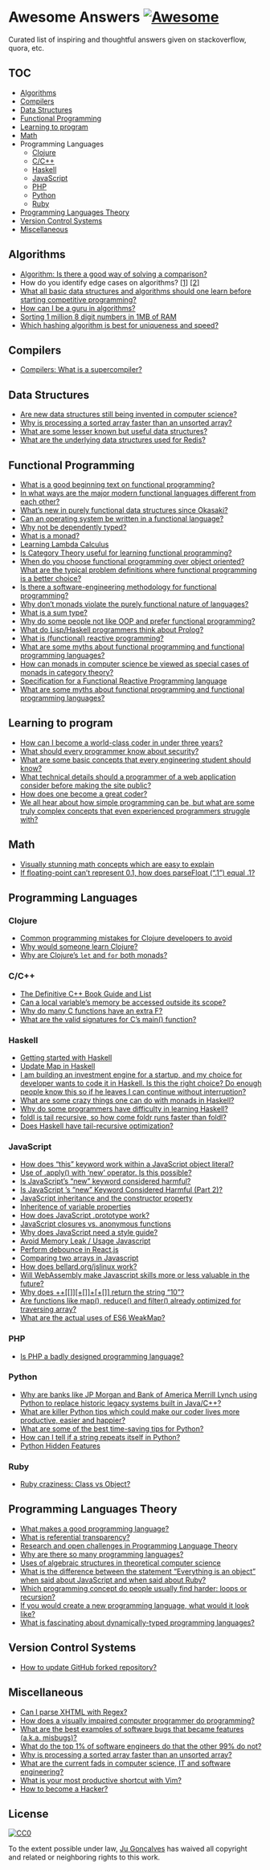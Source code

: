 Awesome Answers [![Awesome](https://cdn.rawgit.com/sindresorhus/awesome/d7305f38d29fed78fa85652e3a63e154dd8e8829/media/badge.svg)](https://github.com/sindresorhus/awesome)
===========================================================================================================================================================================

Curated list of inspiring and thoughtful answers given on stackoverflow, quora, etc.

TOC
---

-   [Algorithms](#algorithms)
-   [Compilers](#compilers)
-   [Data Structures](#data-structures)
-   [Functional Programming](#functional-programming)
-   [Learning to program](#learning-how-to-program)
-   [Math](#math)
-   Programming Languages
    -   [Clojure](#clojure)
    -   [C/C++](#cc)
    -   [Haskell](#haskell)
    -   [JavaScript](#javascript)
    -   [PHP](#php)
    -   [Python](#python)
    -   [Ruby](#ruby)
-   [Programming Languages Theory](#programming-languages-theory)
-   [Version Control Systems](#version-control-systems)
-   [Miscellaneous](#miscellaneous)

Algorithms
----------

-   [Algorithm: Is there a good way of solving a comparison?](http://stackoverflow.com/a/2296538/1766338)
-   How do you identify edge cases on algorithms? [\[1\]](http://qr.ae/Loah1) [\[2\]](http://programmers.stackexchange.com/a/72779)
-   [What all basic data structures and algorithms should one learn before starting competitive programming?](http://qr.ae/LefWv)
-   [How can I be a guru in algorithms?](http://qr.ae/07Px4)
-   [Sorting 1 million 8 digit numbers in 1MB of RAM](http://stackoverflow.com/a/13067807)
-   [Which hashing algorithm is best for uniqueness and speed?](http://programmers.stackexchange.com/a/145633)

Compilers
---------

-   [Compilers: What is a supercompiler?](http://qr.ae/dVwDk)

Data Structures
---------------

-   [Are new data structures still being invented in computer science?](http://qr.ae/QHYgb)
-   [Why is processing a sorted array faster than an unsorted array?](http://stackoverflow.com/a/11227902)
-   [What are some lesser known but useful data structures?](http://stackoverflow.com/questions/500607/what-are-the-lesser-known-but-useful-data-structures)
-   [What are the underlying data structures used for Redis?](http://stackoverflow.com/a/9626334)

Functional Programming
----------------------

-   [What is a good beginning text on functional programming?](http://stackoverflow.com/a/23193)
-   [In what ways are the major modern functional languages different from each other?](http://qr.ae/QHK6v)
-   [What’s new in purely functional data structures since Okasaki?](http://cstheory.stackexchange.com/a/1550/32199)
-   [Can an operating system be written in a functional language?](http://qr.ae/QHAOS)
-   [Why not be dependently typed?](http://stackoverflow.com/a/13241158/1766338)
-   [What is a monad?](http://stackoverflow.com/a/194207/1766338)
-   [Learning Lambda Calculus](http://math.stackexchange.com/a/30667)
-   [Is Category Theory useful for learning functional programming?](http://cs.stackexchange.com/a/3256/29071)
-   [When do you choose functional programming over object oriented? What are the typical problem definitions where functional programming is a better choice?](http://stackoverflow.com/questions/2078978/functional-programming-vs-object-oriented-programming)
-   [Is there a software-engineering methodology for functional programming?](http://stackoverflow.com/a/4905458/1766338)
-   [Why don’t monads violate the purely functional nature of languages?](http://qr.ae/dZWCp)
-   [What is a sum type?](http://qr.ae/dZ97q)
-   [Why do some people not like OOP and prefer functional programming?](http://qr.ae/L5HJB)
-   [What do Lisp/Haskell programmers think about Prolog?](http://qr.ae/0HB14)
-   [What is (functional) reactive programming?](http://stackoverflow.com/a/1030631/1766338)
-   [What are some myths about functional programming and functional programming languages?](http://qr.ae/RsOnL9)
-   [How can monads in computer science be viewed as special cases of monads in category theory?](http://qr.ae/RsOAjx)
-   [Specification for a Functional Reactive Programming language](http://stackoverflow.com/a/5878525/1766338)
-   [What are some myths about functional programming and functional programming languages?](https://www.quora.com/What-are-some-myths-about-functional-programming-and-functional-programming-languages/answer/Tikhon-Jelvis)

Learning to program
-------------------

-   [How can I become a world-class coder in under three years?](http://qr.ae/E8UPT)
-   [What should every programmer know about security?](http://stackoverflow.com/q/2794016)
-   [What are some basic concepts that every engineering student should know?](http://qr.ae/k6Ekm)
-   [What technical details should a programmer of a web application consider before making the site public?](http://programmers.stackexchange.com/q/46716)
-   [How does one become a great coder?](http://qr.ae/dQTYn)
-   [We all hear about how simple programming can be, but what are some truly complex concepts that even experienced programmers struggle with?](http://qr.ae/LefKC)

Math
----

-   [Visually stunning math concepts which are easy to explain](http://math.stackexchange.com/questions/733754/visually-stunning-math-concepts-which-are-easy-to-explain)
-   [If floating-point can’t represent 0.1, how does parseFloat (“.1”) equal .1?](http://qr.ae/7PKwoT)

Programming Languages
---------------------

### Clojure

-   [Common programming mistakes for Clojure developers to avoid](http://stackoverflow.com/a/2021343/1766338)
-   [Why would someone learn Clojure?](http://qr.ae/7PKRiN)
-   [Why are Clojure’s `let` and `for` both monads?](http://stackoverflow.com/a/21763329/1766338)

### C/C++

-   [The Definitive C++ Book Guide and List](http://stackoverflow.com/a/388282/1766338)
-   [Can a local variable’s memory be accessed outside its scope?](http://stackoverflow.com/a/6445794/1104488)
-   [Why do many C functions have an extra F?](http://qr.ae/7vBEnF)
-   [What are the valid signatures for C’s main() function?](http://stackoverflow.com/questions/2108192/what-are-the-valid-signatures-for-cs-main-function)

### Haskell

-   [Getting started with Haskell](http://stackoverflow.com/a/1016986/1766338)
-   [Update Map in Haskell](http://codereview.stackexchange.com/a/57850)
-   [I am building an investment engine for a startup, and my choice for developer wants to code it in Haskell. Is this the right choice? Do enough people know this so if he leaves I can continue without interruption?](http://qr.ae/d6vcE)
-   [What are some crazy things one can do with monads in Haskell?](http://qr.ae/d6rhm)
-   [Why do some programmers have difficulty in learning Haskell?](http://qr.ae/Rsgfkx)
-   [foldl is tail recursive, so how come foldr runs faster than foldl?](http://stackoverflow.com/a/3429693)
-   [Does Haskell have tail-recursive optimization?](http://stackoverflow.com/a/13052612)

### JavaScript

-   [How does “this” keyword work within a JavaScript object literal?](http://stackoverflow.com/a/134149/1766338)
-   [Use of .apply() with ‘new’ operator. Is this possible?](http://stackoverflow.com/a/1608546/1766338)
-   [Is JavaScript’s “new” keyword considered harmful?](http://stackoverflow.com/a/383503/1766338)
-   [Is JavaScript ’s “new” Keyword Considered Harmful (Part 2)?](http://stackoverflow.com/a/6375254/1766338)
-   [JavaScript inheritance and the constructor property](http://stackoverflow.com/a/8096017/1766338)
-   [Inheritence of variable properties](http://stackoverflow.com/a/15461601/1766338)
-   [How does JavaScript .prototype work?](http://stackoverflow.com/a/572996/1766338)
-   [JavaScript closures vs. anonymous functions](http://stackoverflow.com/a/12931785/1766338)
-   [Why does JavaScript need a style guide?](https://github.com/airbnb/javascript/issues/102)
-   [Avoid Memory Leak / Usage Javascript](http://stackoverflow.com/a/13191289)
-   [Perform debounce in React.js](http://stackoverflow.com/a/28046731)
-   [Comparing two arrays in Javascript](http://stackoverflow.com/a/14853974/1766338)
-   [How does bellard.org/jslinux work?](http://qr.ae/7AymJb)
-   [Will WebAssembly make Javascript skills more or less valuable in the future?](http://qr.ae/7PKALb)
-   [Why does ++\[\[\]\]\[+\[\]\]+\[+\[\]\] return the string “10”?](http://stackoverflow.com/a/7202287/1766338)
-   [Are functions like map(), reduce() and filter() already optimized for traversing array?](http://qr.ae/Rsg6I0)
-   [What are the actual uses of ES6 WeakMap?](http://stackoverflow.com/a/29416340)

### PHP

-   [Is PHP a badly designed programming language?](http://qr.ae/QVSuX)

### Python

-   [Why are banks like JP Morgan and Bank of America Merrill Lynch using Python to replace historic legacy systems built in Java/C++?](http://qr.ae/RCkmhJ)
-   [What are killer Python tips which could make our coder lives more productive, easier and happier?](http://qr.ae/RCkmKa)
-   [What are some of the best time-saving tips for Python?](http://qr.ae/RCkmoh)
-   [How can I tell if a string repeats itself in Python?](http://stackoverflow.com/a/29489919)
-   [Python Hidden Features](http://stackoverflow.com/questions/101268/hidden-features-of-python)

### Ruby

-   [Ruby craziness: Class vs Object?](http://stackoverflow.com/a/4969822/1766338)

Programming Languages Theory
----------------------------

-   [What makes a good programming language?](http://qr.ae/QHArY)
-   [What is referential transparency?](http://stackoverflow.com/a/9859966/565303)
-   [Research and open challenges in Programming Language Theory](http://cstheory.stackexchange.com/a/17870/32199)
-   [Why are there so many programming languages?](http://cs.stackexchange.com/a/458/29071)
-   [Uses of algebraic structures in theoretical computer science](http://cstheory.stackexchange.com/a/10929/32199)
-   [What is the difference between the statement “Everything is an object” when said about JavaScript and when said about Ruby?](http://qr.ae/Q973e)
-   [Which programming concept do people usually find harder: loops or recursion?](http://qr.ae/QjpjD)
-   [If you would create a new programming language, what would it look like?](http://qr.ae/fgPsq)
-   [What is fascinating about dynamically-typed programming languages?](http://qr.ae/7PKzmF)

Version Control Systems
-----------------------

-   [How to update GitHub forked repository?](http://stackoverflow.com/a/7244456)

Miscellaneous
-------------

-   [Can I parse XHTML with Regex?](http://stackoverflow.com/a/1732454)
-   [How does a visually impaired computer programmer do programming?](http://qr.ae/L5FfY)
-   [What are the best examples of software bugs that became features (a.k.a. misbugs)?](http://qr.ae/LO834)
-   [What do the top 1% of software engineers do that the other 99% do not?](http://qr.ae/0ILWY)
-   [Why is processing a sorted array faster than an unsorted array?](http://stackoverflow.com/a/11227902)
-   [What are the current fads in computer science, IT and software engineering?](http://qr.ae/7PyLkC)
-   [What is your most productive shortcut with Vim?](http://stackoverflow.com/a/1220118)
-   [How to become a Hacker?](http://www.catb.org/~esr/faqs/hacker-howto.html)

License
-------

[![CC0](http://i.creativecommons.org/p/zero/1.0/88x31.png)](http://creativecommons.org/publicdomain/zero/1.0/)

To the extent possible under law, [Ju Gonçalves](http://jugoncalv.es) has waived all copyright and related or neighboring rights to this work.
